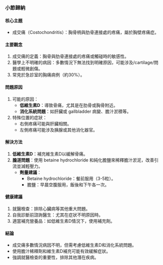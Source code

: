 ### 小節歸納

#### 核心主題  
- 成交痛（Costochondritis）：胸骨柄與肋骨連接處的疼痛，屬於胸壁疼痛症。

#### 主要觀念  
1. 成交痛的定義：胸骨與肋骨連接處的疼痛或觸碰時的敏感性。
2. 醫學上不明確的病因：多數情況下無法找到明確原因，可能涉及/cartilage/問題或輕微創傷。
3. 常見於急診室的胸痛病例（約30%）。

#### 問題原因  
1. 可能的原因：
   - **低維生素D**：導致骨痛，尤其是在肋骨或胸骨附近。
   - **消化系統問題**：如肝臟或 gallbladder 病變、膽汁淤積等。
2. 特殊位置的症狀：
   - 右側疼痛可能與肝臟相關。
   - 左側疼痛可能涉及胰腺或其他消化器官。

#### 解決方法  
1. **低維生素D**：補充維生素D以緩解骨痛。
2. **膽道問題**：使用 betaine hydrochloride 和純化膽鹽來稀釋膽汁淤泥，改善引流並減輕壓力。
   - **劑量建議**：
     - Betaine hydrochloride：餐前服用（3-5粒）。
     - 膽鹽：早晨空腹服用，飯後和下午各一次。

#### 健康建議  
1. 就醫檢查：排除心臟病等其他重大問題。
2. 自我診斷前諮詢醫生：尤其在症狀不明原因時。
3. 適當補充營養品：如低維生素D情況下，使用補充劑。

#### 結論  
- 成交痛多數情況病因不明，但需考慮低維生素D和消化系統問題。
- 使用膽汁稀釋劑和維生素D補充可能有效緩解症狀。
- 強調就醫檢查的重要性，排除其他潛在疾病。